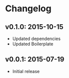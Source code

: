 # Changelog

## v0.1.0: 2015-10-15

- Updated dependencies
- Updated Boilerplate

## v0.0.1: 2015-07-19

- Initial release
